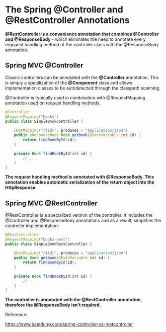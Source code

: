 # The Spring @Controller and @RestController Annotations

**@RestController is a convenience annotation that combines @Controller and @ResponseBody** - which eliminates the need to annotate every reqquest handling method of the controller class with the @ResponseBody annotation.

## Spring MVC @Controller

Classic controllers can be annotated with the **@Controller** annotation. This is simply a specilization of the **@Component** class and allows implementation classes to be autodetected through the classpath scanning.

@Controller is typically used in combination with @RequestMapping annotation used on request handling methods.

```java
@Controller
@RequestMapping("books")
public class SimpleBookController {
 
    @GetMapping("/{id}", produces = "application/json")
    public @ResponseBody Book getBook(@PathVariable int id) {
        return findBookById(id);
    }
 
    private Book findBookById(int id) {
        // ...
    }
}
```

**The request handling method is annotated with @ResponseBody. This annotation enables automatic serialization of the return object into the HttpResponse**.

## Spring MVC @RestController

@RestController is a specialized version of the controller. It includes the @Controller and @ResponseBody annotations and as a result, simplifies the controller implementation:

```java
@RestController
@RequestMapping("books-rest")
public class SimpleBookRestController {
     
    @GetMapping("/{id}", produces = "application/json")
    public Book getBook(@PathVariable int id) {
        return findBookById(id);
    }
 
    private Book findBookById(int id) {
        // ...
    }
}
```

**The controller is annotated with the @RestController annotation, therefore the @ResponseBody isn't required**.

Reference:

https://www.baeldung.com/spring-controller-vs-restcontroller

